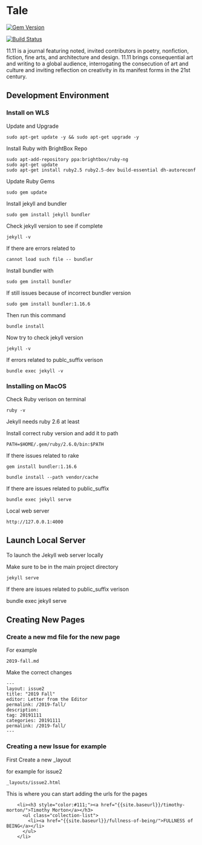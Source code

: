 # Tale

[![Gem Version](https://badge.fury.io/rb/tale.svg)](https://badge.fury.io/rb/tale)

[![Build Status](https://travis-ci.com/gndclouds/11-11.svg?branch=master)](https://travis-ci.com/gndclouds/11-11)

11.11 is a journal featuring noted, invited contributors in poetry, nonfiction, fiction, fine arts, and architecture and design. 11.11 brings consequential art and writing to a global audience, interrogating the consecution of art and culture and inviting reflection on creativity in its manifest forms in the 21st century.

## Development Environment

### Install on WLS

Update and Upgrade

    sudo apt-get update -y && sudo apt-get upgrade -y

Install Ruby with BrightBox Repo

    sudo apt-add-repository ppa:brightbox/ruby-ng
    sudo apt-get update
    sudo apt-get install ruby2.5 ruby2.5-dev build-essential dh-autoreconf

Update Ruby Gems

    sudo gem update

Install jekyll and bundler

    sudo gem install jekyll bundler

Check jekyll version to see if complete

    jekyll -v

If there are errors related to

    cannot load such file -- bundler

Install bundler with

    sudo gem install bundler

If still issues because of incorrect bundler version

    sudo gem install bundler:1.16.6

Then run this command 

    bundle install

Now try to check jekyll version

    jekyll -v

If errors related to publc_suffix verison

    bundle exec jekyll -v


### Installing on MacOS

Check Ruby verison on terminal

	ruby -v

Jekyll needs ruby 2.6 at least

Install correct ruby version and add it to path

	PATH=$HOME/.gem/ruby/2.6.0/bin:$PATH

If there issues related to rake

	gem install bundler:1.16.6

	bundle install --path vendor/cache

If there are issues related to public_suffix

	bundle exec jekyll serve

Local web server 

	http://127.0.0.1:4000

## Launch Local Server

To launch the Jekyll web server locally

Make sure to be in the main project directory

    jekyll serve

If there are issues related to public_suffix verison

bundle exec jekyll serve

## Creating New Pages

### Create a new md file for the new page

For example

    2019-fall.md

Make the correct changes

    ---
    layout: issue2
    title: "2019 Fall"
    editor: Letter from the Editor
    permalink: /2019-fall/
    description:
    tag: 20191111
    categories: 20191111
    permalink: /2019-fall/
    ---

### Creating a new Issue for example

First Create a new _layout

for example for issue2

    _layouts/issue2.html

This is where you can start adding the urls for the pages

        <li><h3 style="color:#111;"><a href="{{site.baseurl}}/timothy-morton/">Timothy Morton</a></h3>
          <ul class="collection-list">
            <li><a href="{{site.baseurl}}/fullness-of-being/">FULLNESS of BEING</a></li>
          </ul>
        </li>

